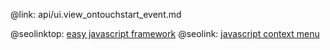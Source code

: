 @link: api/ui.view_ontouchstart_event.md

@seolinktop: [easy javascript framework](https://webix.com)
@seolink: [javascript context menu](https://webix.com/widget/contextmenu/)